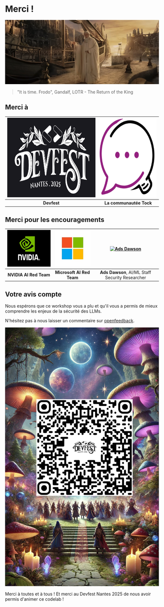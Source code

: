 #  Merci !
[<img src="img/the_grey_havens.png" alt="openfeedback-devfest-2025">](https://www.youtube.com/watch?v=l-5U_ZM-vkA)
> "It is time. Frodo", Gandalf, LOTR - The Return of the King


## Merci à

| [<img src="img/devfest-nantes-2025.png"  alt="devfest" weight="" height="260">](https://devfest2025.gdgnantes.com/)		  | [<img src="img/tock-studio.png"  alt="Tock Studio" weight="" height="260">](https://doc.tock.ai/)		  |
|:----------------------------------------------------------------------------------------------------------------------:|:----------------------------------------------------------------------------------------------------:|
|                                                      **Devfest**                                                       |                                       **La communautée Tock**                                        |



## Merci pour les encouragements

| [<img src="img/NVIDIA-logo.jpg"  alt="NVIDIA AI Red Team" weight="" height="120" >](https://nvidia.com/)		 | [<img src="img/microsoft-logo.jpg"  alt="Microsoft AI Red Team" weight="" height="120" >](https://learn.microsoft.com/fr-fr/security/ai-red-team/)	 | [<img src="https://avatars.githubusercontent.com/u/104169244?v=4"  alt="Ads Dawson" weight="" height="120" >](https://www.linkedin.com/in/adamdawson0/) |
|:----------------------------------------------------------------------------------------------------------:|:---------------------------------------------------------------------------------------------------------------------------------------------------:|:-------------------------------------------------------------------------------------------------------------:|
|                                           **NVIDIA AI Red Team**                                           |                                                              **Microsoft AI Red Team**                                                              |                               **Ads Dawson**,  AI/ML Staff Security Researcher                                |


## Votre avis compte

Nous espérons que ce workshop vous a plu et qu'il vous a permis de mieux comprendre les enjeux de la sécurité des LLMs.

N'hésitez pas à nous laisser un commentaire sur [openfeedback](https://openfeedback.io/devfestnantes2025/2025-10-17/laguerredespromptsattaquesdefensesauroyaumedesllm).


[<img src="img/fantastic.png" alt="openfeedback-devfest-2025">](https://openfeedback.io/devfestnantes2025/2025-10-17/laguerredespromptsattaquesdefensesauroyaumedesllm)


Merci à toutes et à tous ! Et merci au Devfest Nantes 2025 de nous avoir permis d'animer ce codelab !
